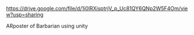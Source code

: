 https://drive.google.com/file/d/1i0lRXisptrjV_p_Uc81QY6QNp2W5F4Om/view?usp=sharing

ARposter of Barbarian using unity

